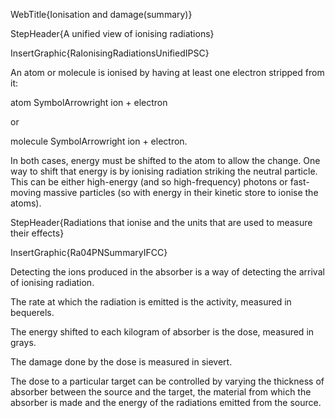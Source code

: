 WebTitle{Ionisation and damage(summary)}

StepHeader{A unified view of ionising radiations}

InsertGraphic{RaIonisingRadiationsUnifiedIPSC}

An atom or molecule is ionised by having at least one electron stripped from it:

atom SymbolArrowright ion + electron

or

molecule SymbolArrowright ion + electron.

In both cases, energy must be shifted to the atom to allow the change. One way to shift that energy is by ionising radiation striking the neutral particle. This can be either high-energy (and so high-frequency) photons or fast-moving massive particles (so with energy in their kinetic store to ionise the atoms).

StepHeader{Radiations that ionise and the units that are used to measure their effects}

InsertGraphic{Ra04PNSummaryIFCC}

Detecting the ions produced in the absorber is a way of detecting the arrival of ionising radiation.

The rate at which the radiation is emitted is the activity, measured in bequerels.

The energy shifted to each kilogram of absorber is the dose, measured in grays.

The damage done by the dose is measured in sievert.

The dose to a particular target can be controlled by varying the thickness of absorber between the source and the target, the material from which the absorber is made and the energy of the radiations emitted from the source.


